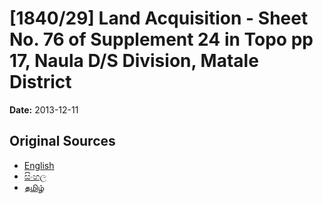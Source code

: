 # [1840/29] Land Acquisition - Sheet No. 76 of Supplement 24 in Topo pp 17, Naula D/S Division, Matale District

**Date:** 2013-12-11

## Original Sources

- [English](https://documents.gov.lk/view/extra-gazettes/2013/12/1840-29_E.pdf)
- [සිංහල](https://documents.gov.lk/view/extra-gazettes/2013/12/1840-29_S.pdf)
- [தமிழ்](https://documents.gov.lk/view/extra-gazettes/2013/12/1840-29_T.pdf)
